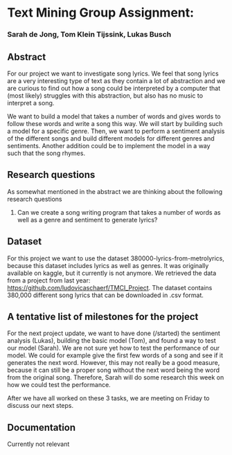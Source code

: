 # Text Mining Group Assignment:
### Sarah de Jong, Tom Klein Tijssink, Lukas Busch

## Abstract
For our project we want to investigate song lyrics.
We feel that song lyrics are a very interesting type of text as they contain a lot of abstraction and we are curious to find out how a song could be interpreted by a computer that (most likely) struggles with this abstraction, but also has no music to interpret a song.

We want to build a model that takes a number of words and gives words to follow these words and write a song this way.  We will start by building such a model for a specific genre. Then, we want to perform a sentiment analysis of the different songs and build different models for different genres and sentiments. Another addition could be to implement the model in a way such that the song rhymes.

## Research questions
As somewhat mentioned in the abstract we are thinking about the following research questions
  1) Can we create a song writing program that takes a number of words as well as a genre and sentiment to generate lyrics?

## Dataset
For this project we want to use the dataset 380000-lyrics-from-metrolyrics, because this dataset includes lyrics as well as genres. It was originally available on kaggle, but it currently is not anymore. We retrieved the data from a project from last year: https://github.com/ludovicaschaerf/TMCI_Project.
The dataset contains 380,000 different song lyrics that can be downloaded in .csv format.

## A tentative list of milestones for the project
For the next project update, we want to have done (/started) the sentiment analysis (Lukas), building the basic model (Tom), and found a way to test our model (Sarah). We are not sure yet how to test the performance of our model. We could for example give the first few words of a song and see if it generates the next word. However, this may not really be a good measure, because it can still be a proper song without the next word being the word from the original song. Therefore, Sarah will do some research this week on how we could test the performance.

After we have all worked on these 3 tasks, we are meeting on Friday to discuss our next steps.

## Documentation
Currently not relevant
